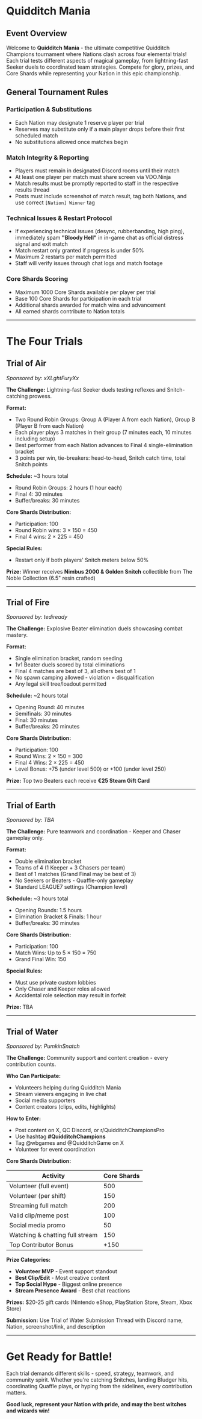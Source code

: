 # Quidditch Mania

## Event Overview

Welcome to **Quidditch Mania** - the ultimate competitive Quidditch Champions tournament where Nations clash across four elemental trials! Each trial tests different aspects of magical gameplay, from lightning-fast Seeker duels to coordinated team strategies. Compete for glory, prizes, and Core Shards while representing your Nation in this epic championship.

## General Tournament Rules

### **Participation & Substitutions**
- Each Nation may designate 1 reserve player per trial
- Reserves may substitute only if a main player drops before their first scheduled match
- No substitutions allowed once matches begin

### **Match Integrity & Reporting**
- Players must remain in designated Discord rooms until their match
- At least one player per match must share screen via VDO.Ninja
- Match results must be promptly reported to staff in the respective results thread
- Posts must include screenshot of match result, tag both Nations, and use correct `[Nation] Winner` tag

### **Technical Issues & Restart Protocol**
- If experiencing technical issues (desync, rubberbanding, high ping), immediately spam **"Bloody Hell"** in in-game chat as official distress signal and exit match
- Match restart only granted if progress is under 50%
- Maximum 2 restarts per match permitted
- Staff will verify issues through chat logs and match footage

### **Core Shards Scoring**
- Maximum 1000 Core Shards available per player per trial
- Base 100 Core Shards for participation in each trial
- Additional shards awarded for match wins and advancement
- All earned shards contribute to Nation totals

---

# The Four Trials

## Trial of Air
*Sponsored by: xXLghtFuryXx*

**The Challenge:** Lightning-fast Seeker duels testing reflexes and Snitch-catching prowess.

**Format:**
- Two Round Robin Groups: Group A (Player A from each Nation), Group B (Player B from each Nation)
- Each player plays 3 matches in their group (7 minutes each, 10 minutes including setup)
- Best performer from each Nation advances to Final 4 single-elimination bracket
- 3 points per win, tie-breakers: head-to-head, Snitch catch time, total Snitch points

**Schedule:** ~3 hours total
- Round Robin Groups: 2 hours (1 hour each)
- Final 4: 30 minutes
- Buffer/breaks: 30 minutes

**Core Shards Distribution:**
- Participation: 100
- Round Robin wins: 3 × 150 = 450
- Final 4 wins: 2 × 225 = 450

**Special Rules:**
- Restart only if both players' Snitch meters below 50%

**Prize:** Winner receives **Nimbus 2000 & Golden Snitch** collectible from The Noble Collection (6.5" resin crafted)

---

## Trial of Fire
*Sponsored by: tediready*

**The Challenge:** Explosive Beater elimination duels showcasing combat mastery.

**Format:**
- Single elimination bracket, random seeding
- 1v1 Beater duels scored by total eliminations
- Final 4 matches are best of 3, all others best of 1
- No spawn camping allowed - violation = disqualification
- Any legal skill tree/loadout permitted

**Schedule:** ~2 hours total
- Opening Round: 40 minutes
- Semifinals: 30 minutes
- Final: 30 minutes
- Buffer/breaks: 20 minutes

**Core Shards Distribution:**
- Participation: 100
- Round Wins: 2 × 150 = 300
- Final 4 Wins: 2 × 225 = 450
- Level Bonus: +75 (under level 500) or +100 (under level 250)

**Prize:** Top two Beaters each receive **€25 Steam Gift Card**

---

## Trial of Earth
*Sponsored by: TBA*

**The Challenge:** Pure teamwork and coordination - Keeper and Chaser gameplay only.

**Format:**
- Double elimination bracket
- Teams of 4 (1 Keeper + 3 Chasers per team)
- Best of 1 matches (Grand Final may be best of 3)
- No Seekers or Beaters - Quaffle-only gameplay
- Standard LEAGUE7 settings (Champion level)

**Schedule:** ~3 hours total
- Opening Rounds: 1.5 hours
- Elimination Bracket & Finals: 1 hour
- Buffer/breaks: 30 minutes

**Core Shards Distribution:**
- Participation: 100
- Match Wins: Up to 5 × 150 = 750
- Grand Final Win: 150

**Special Rules:**
- Must use private custom lobbies
- Only Chaser and Keeper roles allowed
- Accidental role selection may result in forfeit

**Prize:** TBA

---

## Trial of Water
*Sponsored by: PumkinSnatch*

**The Challenge:** Community support and content creation - every contribution counts.

**Who Can Participate:**
- Volunteers helping during Quidditch Mania
- Stream viewers engaging in live chat
- Social media supporters
- Content creators (clips, edits, highlights)

**How to Enter:**
- Post content on X, QC Discord, or r/QuidditchChampionsPro
- Use hashtag **#QuidditchChampions**
- Tag @wbgames and @QuidditchGame on X
- Volunteer for event coordination

**Core Shards Distribution:**

| Activity | Core Shards |
|----------|-------------|
| Volunteer (full event) | 500 |
| Volunteer (per shift) | 150 |
| Streaming full match | 200 |
| Valid clip/meme post | 100 |
| Social media promo | 50 |
| Watching & chatting full stream | 150 |
| Top Contributor Bonus | +150 |

**Prize Categories:**
- **Volunteer MVP** - Event support standout
- **Best Clip/Edit** - Most creative content
- **Top Social Hype** - Biggest online presence
- **Stream Presence Award** - Best chat reactions

**Prizes:** $20-25 gift cards (Nintendo eShop, PlayStation Store, Steam, Xbox Store)

**Submission:** Use Trial of Water Submission Thread with Discord name, Nation, screenshot/link, and description

---

# Get Ready for Battle!

Each trial demands different skills - speed, strategy, teamwork, and community spirit. Whether you're catching Snitches, landing Bludger hits, coordinating Quaffle plays, or hyping from the sidelines, every contribution matters.

**Good luck, represent your Nation with pride, and may the best witches and wizards win!**